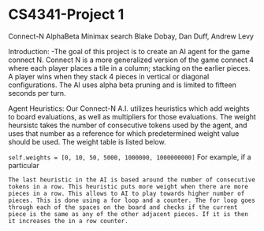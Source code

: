 # CS4341-Project 1

Connect-N AlphaBeta Minimax search
Blake Dobay, Dan Duff, Andrew Levy

Introduction:
-The goal of this project is to create an AI agent for the game connect N. Connect N is a more generalized version of the game connect 4 where each player places a tile in a column; stacking on the earlier pieces. A player wins when they stack 4 pieces in vertical or diagonal configurations. The AI uses alpha beta pruning and is limited to fifteen seconds per turn. 

Agent Heuristics:
Our Connect-N A.I. utilizes heuristics which add weights to board evaluations, as well as multipliers for those evaluations. 
The weight heursistc takes the number of consecutive tokens used by the agent, and uses that number as a reference for which predetermined weight value should be used. The weight table is listed below.

``self.weights = [0, 10, 50, 5000, 1000000, 1000000000]``
For example, if a particular 
	
	The last heuristic in the AI is based around the number of consecutive tokens in a row. This heuristic puts more weight when there are more pieces in a row. This allows to AI to play towards higher number of pieces. This is done using a for loop and a counter. The for loop goes through each of the spaces on the board and checks if the current piece is the same as any of the other adjacent pieces. If it is then it increases the in a row counter. 
